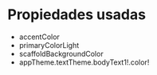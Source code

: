 # Propiedades usadas

* accentColor
* primaryColorLight
* scaffoldBackgroundColor
* appTheme.textTheme.bodyText1!.color!
